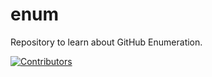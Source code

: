 # enum
Repository to learn about GitHub Enumeration.































































































































[![Contributors](https://img.shields.io/badge/Contributors-3-brightgreen)](https://github.com/EurydiceCorp/enum/graphs/contributors)
